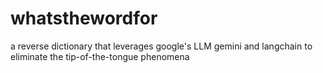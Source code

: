 # whatsthewordfor
a reverse dictionary that leverages google's LLM gemini and langchain to eliminate the tip-of-the-tongue phenomena
